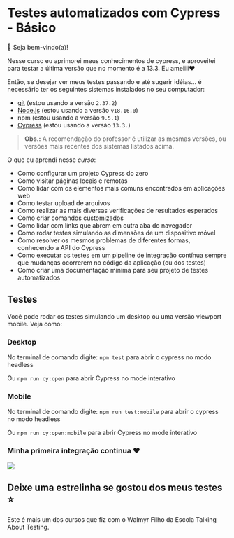 # Testes automatizados com Cypress - Básico
👋 Seja bem-vindo(a)!


Nesse curso eu aprimorei meus conhecimentos de cypress, e aproveitei para testar a última versão que no momento é a 13.3. Eu ameiiii❤️

Então, se desejar ver meus testes passando e até sugerir idéias... é necessário ter os seguintes sistemas instalados no seu computador: 

- [git](https://git-scm.com/) (estou usando a versão `2.37.2`)
- [Node.js](https://nodejs.org/en/) (estou usando a versão `v18.16.0`)
- npm (estou usando a versão `9.5.1`)
- [Cypress](https://cypress.io) (estou usando a versão `13.3.`)

> **Obs.:** A recomendação do professor é utilizar as mesmas versões, ou versões mais recentes dos sistemas listados acima.
>
 
O que eu aprendi nesse *curso*:

- Como configurar um projeto Cypress do zero
- Como visitar páginas locais e remotas
- Como lidar com os elementos mais comuns encontrados em aplicações web
- Como testar upload de arquivos
- Como realizar as mais diversas verificações de resultados esperados
- Como criar comandos customizados
- Como lidar com links que abrem em outra aba do navegador
- Como rodar testes simulando as dimensões de um dispositivo móvel
- Como resolver os mesmos problemas de diferentes formas, conhecendo a API do Cypress
- Como executar os testes em um pipeline de integração contínua sempre que mudanças ocorrerem no código da aplicação (ou dos testes)
- Como criar uma documentação mínima para seu projeto de testes automatizados

## Testes

Você pode rodar os testes simulando um desktop ou uma versão viewport mobile. Veja como:

### Desktop

No terminal de comando digite: `npm test` para abrir o cypress no modo  headless

Ou `npm run cy:open` para abrir Cypress no mode interativo 

### Mobile

No terminal de comando digite: `npm run test:mobile` para abrir o cypress no modo  headless

Ou `npm run cy:open:mobile` para abrir Cypress no mode interativo 

### Minha primeira integração continua ❤️

<div>
  <a href="#" target="_blank"><img src="./pipeline.jpg" target="_blank"></a>
  </div>



## Deixe uma estrelinha se gostou dos meus testes ⭐

Este é mais um dos cursos que fiz com o Walmyr Filho da Escola Talking About Testing.